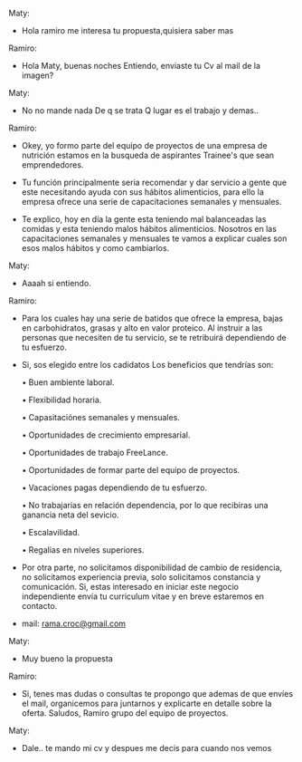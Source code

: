 Maty:
-	Hola ramiro me interesa tu propuesta,quisiera saber mas

Ramiro:
-	Hola Maty, buenas noches
	Entiendo, enviaste tu Cv al mail de la imagen?

Maty:
-	No no mande nada
	De q se trata
	Q lugar es el trabajo y demas..

Ramiro:
-	Okey, yo formo parte del equipo de proyectos de una empresa de 	nutrición estamos en la busqueda de aspirantes Trainee's 	que sean emprendedores.
	
-	Tu función principalmente seria recomendar y dar servicio a 	gente que este necesitando ayuda con sus hábitos alimenticios, 	para ello la empresa ofrece una serie de capacitaciones semanales y mensuales.
	
-	Te explico, hoy en día la gente esta teniendo mal balanceadas 	las comidas y esta teniendo malos hábitos alimenticios. 	Nosotros en las capacitaciones semanales y mensuales te vamos a 	explicar cuales son esos malos hábitos y como cambiarlos.

Maty:
-	Aaaah si entiendo.

Ramiro:
-	Para los cuales hay una serie de batidos que ofrece la empresa, 	bajas en carbohidratos, grasas y alto en valor proteico.
	Al instruir a las personas que necesiten de tu servicio, se te 	retribuirá dependiendo de tu esfuerzo.
	
-	Si, sos elegido entre los cadidatos 
	Los beneficios que tendrías son:

	 • Buen ambiente laboral. 

	 • Flexibilidad horaria. 

	 • Capasitaciónes semanales y mensuales. 

	 • Oportunidades de crecimiento empresarial. 

	 • Oportunidades de trabajo FreeLance. 

	 • Oportunidades de formar parte del equipo de proyectos. 

	 • Vacaciones pagas dependiendo de tu esfuerzo.

	 • No trabajarias en relación dependencia, por lo que recibiras 
	   una ganancia neta del sevicio.
	 
	 • Escalavilidad.

	 • Regalias en niveles superiores.
 
-	Por otra parte, no solicitamos disponibilidad de cambio de residencia, no solicitamos experiencia previa, solo solicitamos constancia y comunicación. Si, estas interesado en iniciar este negocio independiente envía tu curriculum vitae y en breve estaremos en contacto.

-	mail: rama.croc@gmail.com

Maty:
-	Muy bueno la propuesta

Ramiro:
-	Si, tenes mas dudas o consultas te propongo que ademas de que envíes el mail, organicemos para juntarnos y explicarte en detalle sobre la oferta. Saludos, Ramiro grupo del equipo de proyectos.

Maty:
-	Dale.. te mando mi cv y despues me decis para cuando nos vemos
